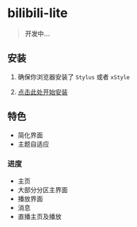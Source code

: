 # bilibili-lite

> **开发中...**

## 安装

1. 确保你浏览器安装了 `Stylus` 或者 `xStyle`

2. [点击此处开始安装](https://raw.githubusercontent.com/tolking/usercss/master/bilibili-lite/index.user.css)

## 特色

- 简化界面
- 主题自适应

### 进度

- 主页
- 大部分分区主界面
- 播放界面
- 消息
- 直播主页及播放
